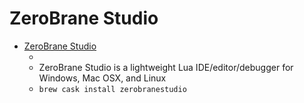 # ZeroBrane Studio
- [ZeroBrane Studio](https://studio.zerobrane.com/)
  -   
  - ZeroBrane Studio is a lightweight Lua IDE/editor/debugger for Windows, Mac OSX, and Linux
  - `brew cask install zerobranestudio`
